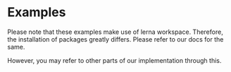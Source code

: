 # Examples

Please note that these examples make use of lerna workspace. Therefore, the installation of packages greatly differs. Please refer to our docs for the same. 

However, you may refer to other parts of our implementation through this. 